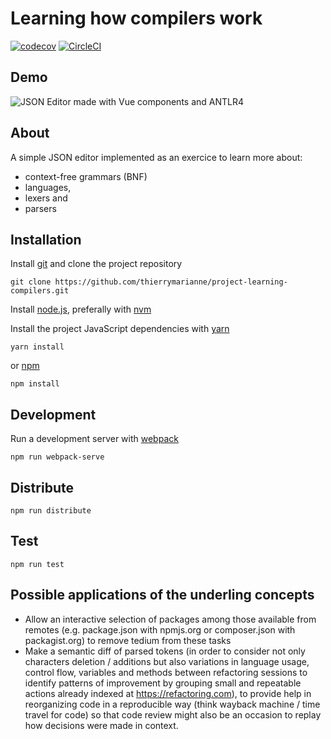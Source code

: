 # Learning how compilers work

[![codecov](https://codecov.io/gh/thierrymarianne/project-learning-compilers/branch/master/graph/badge.svg)](https://codecov.io/gh/thierrymarianne/project-learning-compilers)
[![CircleCI](https://circleci.com/gh/thierrymarianne/project-learning-compilers.svg?style=svg)](https://circleci.com/gh/thierrymarianne/project-learning-compilers)

## Demo

![JSON Editor made with Vue components and ANTLR4](https://thierry.marianne.io/compilers/compilers-principles-techniques-and-tools.gif)

## About

A simple JSON editor implemented as an exercice
to learn more about:
 - context-free grammars (BNF)
 - languages,
 - lexers and
 - parsers

## Installation

Install [git](https://git-scm.org) and clone the project repository

```
git clone https://github.com/thierrymarianne/project-learning-compilers.git
```

Install [node.js](https://nodejs.org), 
preferally with [nvm](https://github.com/creationix/nvm)

Install the project JavaScript dependencies with [yarn](https://yarnpkg.com/en/docs/install#mac-stable) 

```
yarn install
```

or [npm](https://nodejs.org/en/download/)

```
npm install
```
## Development

Run a development server with [webpack](https://webpack.js.org/)

```
npm run webpack-serve
```

## Distribute

```
npm run distribute
```

## Test

```
npm run test
```

## Possible applications of the underling concepts 

 - Allow an interactive selection of packages among those available from remotes
 (e.g. package.json with npmjs.org or composer.json with packagist.org) to remove tedium 
 from these tasks
 - Make a semantic diff of parsed tokens (in order to consider not only characters deletion / 
 additions but also variations in language usage, control flow, variables and methods between
 refactoring sessions to identify patterns of improvement by grouping small and repeatable
 actions already indexed at https://refactoring.com), to provide help in reorganizing code in a
 reproducible way (think wayback machine / time travel for code) so that code review might also
 be an occasion to replay how decisions were made in context.
